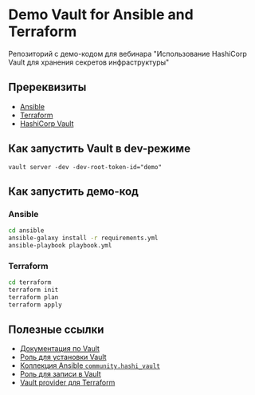 # Demo Vault for Ansible and Terraform

Репозиторий с демо-кодом для вебинара "Использование HashiCorp Vault для хранения секретов инфраструктуры"

## Пререквизиты

* [Ansible](https://docs.ansible.com/ansible/latest/installation_guide/index.html)
* [Terraform](https://www.terraform.io/downloads)
* [HashiCorp Vault](https://www.vaultproject.io/downloads)

## Как запустить Vault в dev-режиме

`vault server -dev -dev-root-token-id="demo"`

## Как запустить демо-код

### Ansible

```bash
cd ansible
ansible-galaxy install -r requirements.yml
ansible-playbook playbook.yml
```

### Terraform

```bash
cd terraform
terraform init
terraform plan
terraform apply
```

## Полезные ссылки

* [Документация по Vault](https://www.vaultproject.io/docs)
* [Роль для установки Vault](https://github.com/ansible-community/ansible-vault)
* [Коллекция Ansible `community.hashi_vault`](https://docs.ansible.com/ansible/latest/collections/community/hashi_vault/)
* [Роль для записи в Vault](https://github.com/TerryHowe/ansible-modules-hashivault)
* [Vault provider для Terraform](https://registry.terraform.io/providers/hashicorp/vault/latest/docs)
